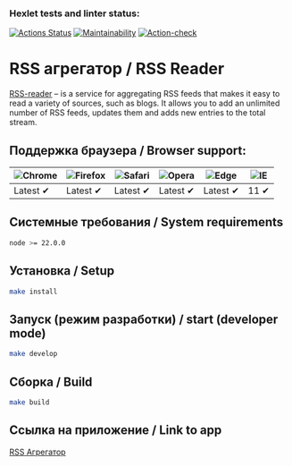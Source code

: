 ### Hexlet tests and linter status:
[![Actions Status](https://github.com/ArthurFloyd/frontend-project-11/actions/workflows/hexlet-check.yml/badge.svg)](https://github.com/ArthurFloyd/frontend-project-11/actions)
[![Maintainability](https://api.codeclimate.com/v1/badges/4a22af752baf5cca3380/maintainability)](https://codeclimate.com/github/ArthurFloyd/frontend-project-11/maintainability)
[![Action-check](https://github.com/ArthurFloyd/frontend-project-11/actions/workflows/action-check.yml/badge.svg)](https://github.com/ArthurFloyd/frontend-project-11/actions/workflows/action-check.yml)

# RSS агрегатор / RSS Reader

[RSS-reader](https://frontend-project-11-delta-three.vercel.app/) – is a service for aggregating RSS feeds that makes it easy to read a variety of sources, such as blogs. It allows you to add an unlimited number of RSS feeds, updates them and adds new entries to the total stream.

## Поддержка браузера / Browser support:

![Chrome](https://raw.githubusercontent.com/alrra/browser-logos/main/src/chrome/chrome_48x48.png) | ![Firefox](https://raw.githubusercontent.com/alrra/browser-logos/main/src/firefox/firefox_48x48.png) | ![Safari](https://raw.githubusercontent.com/alrra/browser-logos/main/src/safari/safari_48x48.png) | ![Opera](https://raw.githubusercontent.com/alrra/browser-logos/main/src/opera/opera_48x48.png) | ![Edge](https://raw.githubusercontent.com/alrra/browser-logos/main/src/edge/edge_48x48.png) | ![IE](https://raw.githubusercontent.com/alrra/browser-logos/master/src/archive/internet-explorer_9-11/internet-explorer_9-11_48x48.png) |
--- | --- | --- | --- | --- | --- |
Latest ✔ | Latest ✔ | Latest ✔ | Latest ✔ | Latest ✔ | 11 ✔ |

## Системные требования / System requirements

```sh
node >= 22.0.0
```

## Установка / Setup

```sh
make install
```

## Запуск (режим разработки) / start (developer mode)

```sh
make develop
```

## Сборка / Build

```sh
make build
```
## Ссылка на приложение / Link to app
[RSS Агрегатор](https://frontend-project-11-delta-three.vercel.app/)

